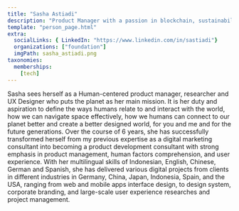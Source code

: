 ```yaml
---
title: "Sasha Astiadi"
description: "Product Manager with a passion in blockchain, sustainability, and decentralization"
template: "person_page.html"
extra:
  socialLinks: { LinkedIn: "https://www.linkedin.com/in/sastiadi"}
  organizations: ["foundation"]
  imgPath: sasha_astiadi.png
taxonomies:
  memberships:
    [tech]
---
```


Sasha sees herself as a Human-centered product manager, researcher and UX Designer who puts the planet as her main mission. It is her duty and aspiration to define the ways humans relate to and interact with the world, how we can navigate space effectively, how we humans can connect to our planet better and create a better designed world, for you and me and for the future generations. Over the course of 6 years, she has successfully transformed herself from my previous expertise as a digital marketing consultant into becoming a product development consultant with strong emphasis in product management, human factors comprehension, and user experience. With her multilingual skills of Indonesian, English, Chinese, German and Spanish, she has delivered various digital projects from clients in different industries in Germany, China, Japan, Indonesia, Spain, and the USA, ranging from web and mobile apps interface design, to design system, corporate branding, and large-scale user experience researches and project management.